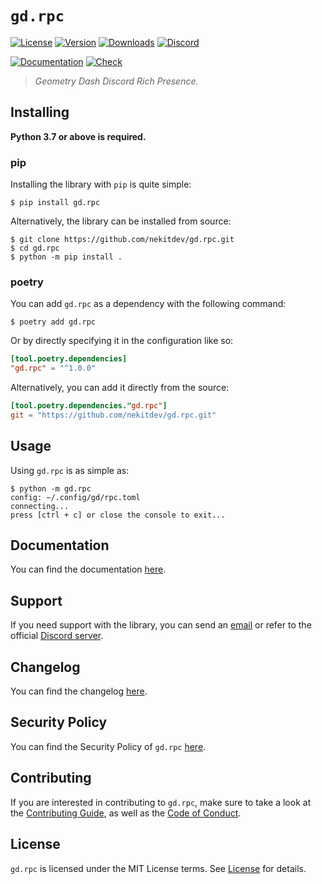# `gd.rpc`

[![License][License Badge]][License]
[![Version][Version Badge]][Package]
[![Downloads][Downloads Badge]][Package]
[![Discord][Discord Badge]][Discord]

[![Documentation][Documentation Badge]][Documentation]
[![Check][Check Badge]][Actions]

> *Geometry Dash Discord Rich Presence.*

## Installing

**Python 3.7 or above is required.**

### pip

Installing the library with `pip` is quite simple:

```console
$ pip install gd.rpc
```

Alternatively, the library can be installed from source:

```console
$ git clone https://github.com/nekitdev/gd.rpc.git
$ cd gd.rpc
$ python -m pip install .
```

### poetry

You can add `gd.rpc` as a dependency with the following command:

```console
$ poetry add gd.rpc
```

Or by directly specifying it in the configuration like so:

```toml
[tool.poetry.dependencies]
"gd.rpc" = "^1.0.0"
```

Alternatively, you can add it directly from the source:

```toml
[tool.poetry.dependencies."gd.rpc"]
git = "https://github.com/nekitdev/gd.rpc.git"
```

## Usage

Using `gd.rpc` is as simple as:

```console
$ python -m gd.rpc
config: ~/.config/gd/rpc.toml
connecting...
press [ctrl + c] or close the console to exit...
```

## Documentation

You can find the documentation [here][Documentation].

## Support

If you need support with the library, you can send an [email][Email]
or refer to the official [Discord server][Discord].

## Changelog

You can find the changelog [here][Changelog].

## Security Policy

You can find the Security Policy of `gd.rpc` [here][Security].

## Contributing

If you are interested in contributing to `gd.rpc`, make sure to take a look at the
[Contributing Guide][Contributing Guide], as well as the [Code of Conduct][Code of Conduct].

## License

`gd.rpc` is licensed under the MIT License terms. See [License][License] for details.

[Email]: mailto:support@nekit.dev

[Discord]: https://nekit.dev/discord

[Actions]: https://github.com/nekitdev/gd.rpc/actions

[Changelog]: https://github.com/nekitdev/gd.rpc/blob/main/CHANGELOG.md
[Code of Conduct]: https://github.com/nekitdev/gd.rpc/blob/main/CODE_OF_CONDUCT.md
[Contributing Guide]: https://github.com/nekitdev/gd.rpc/blob/main/CONTRIBUTING.md
[Security]: https://github.com/nekitdev/gd.rpc/blob/main/SECURITY.md

[License]: https://github.com/nekitdev/gd.rpc/blob/main/LICENSE

[Package]: https://pypi.org/project/gd.rpc
[Documentation]: https://nekitdev.github.io/gd.rpc

[Discord Badge]: https://img.shields.io/badge/chat-discord-5865f2
[License Badge]: https://img.shields.io/pypi/l/gd.rpc
[Version Badge]: https://img.shields.io/pypi/v/gd.rpc
[Downloads Badge]: https://img.shields.io/pypi/dm/gd.rpc

[Documentation Badge]: https://github.com/nekitdev/gd.rpc/workflows/docs/badge.svg
[Check Badge]: https://github.com/nekitdev/gd.rpc/workflows/check/badge.svg

